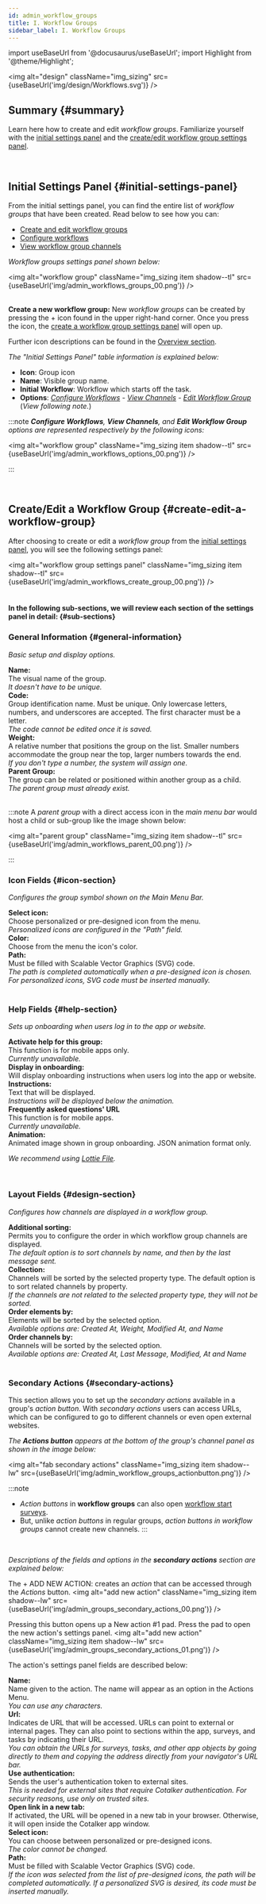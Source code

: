 ```yaml
---
id: admin_workflow_groups
title: I. Workflow Groups
sidebar_label: I. Workflow Groups
---
```

import useBaseUrl from '@docusaurus/useBaseUrl'; 
import Highlight from '@theme/Highlight';

<img alt="design" className="img_sizing" src={useBaseUrl('img/design/Workflows.svg')} />
<br/>

<div className="alert alert--secondary">

## Summary {#summary}
Learn here how to create and edit _workflow groups_. Familiarize yourself with the [initial settings panel](#initial-settings-panel) and the [create/edit workflow group settings panel](#create-edit-a-workflow-group).

</div>
<br/>


## Initial Settings Panel {#initial-settings-panel}
From the initial settings panel, you can find the entire list of _workflow groups_ that have been created. Read below to see how you can: 
- [Create and edit workflow groups](#create-edit-a-workflow-group)
- [Configure workflows](/docs/documentation/admin/workflows/admin_workflow_configure#workflows-settings-panel)
- [View workflow group channels](/docs/documentation/admin/admin_channels#edit--create-single-channel)

_Workflow groups settings panel shown below:_

<img alt="workflow group" className="img_sizing item shadow--tl" src={useBaseUrl('img/admin_workflows_groups_00.png')} />
<br/><br/>


**Create a new workflow group:** New _workflow groups_ can be created by pressing the <span class="badge badge--secondary">+</span> icon found in the upper right-hand corner. Once you press the icon, the [create a workflow group settings panel](#create-edit-a-workflow-group) will open up.


Further icon descriptions can be found in the [Overview section](/docs/documentation/admin/admin_overview).

_The "Initial Settings Panel" table information is explained below:_
- **Icon**: Group icon
- **Name**: Visible group name.
- **Initial Workflow**: Workflow which starts off the task.
- **Options**: [_Configure Workflows_](/docs/documentation/admin/workflows/admin_workflow_configure#workflows-settings-panel) - [_View Channels_](/docs/documentation/admin/admin_channels#edit--create-single-channel) - [_Edit Workflow Group_](#create-edit-a-workflow-group) (_View following note._)

:::note
  _**Configure Workflows**, **View Channels**, and **Edit Workflow Group** options are represented respectively by the following icons:_

<img alt="workflow group" className="img_sizing item shadow--tl" src={useBaseUrl('img/admin_workflows_options_00.png')} />
<br/>

:::

<br/>

## Create/Edit a Workflow Group {#create-edit-a-workflow-group}
After choosing to create or edit a _workflow group_ from the [initial settings panel](#initial-settings-panel), you will see the following settings panel:

<img alt="workflow group settings panel" className="img_sizing item shadow--tl" src={useBaseUrl('img/admin_workflows_create_group_00.png')} />
<br/><br/>


#### In the following sub-sections, we will review each section of the settings panel in detail: {#sub-sections}



### <span className="badge badge--secondary">General Information</span> {#general-information}
_Basic setup and display options._

<div className="container box">
<div className="row table-row-1">
<div className="col col--3"><b>Name:</b></div>
<div className="col col--5">The visual name of the group.</div>
<div className="col col--4"><em>It doesn't have to be unique.</em></div>
</div>
<div className="row table-row-2">
<div className="col col--3"><b>Code:</b></div>
<div className="col col--5">Group identification name. Must be unique. Only lowercase letters, numbers, and underscores are accepted. The first character must be a letter.</div>
<div className="col col--4"><em>The code cannot be edited once it is saved.</em></div>
</div>
<div className="row table-row-1">
<div className="col col--3"><b>Weight:</b></div>
<div className="col col--5">A relative number that positions the group on the list. Smaller numbers accommodate the group near the top, larger numbers towards the end.</div>
<div className="col col--4"><em>If you don't type a number, the system will assign one.</em></div>
</div>
<div className="row table-row-2">
<div className="col col--3"><b>Parent Group:</b></div>
<div className="col col--5">The group can be related or positioned within another group as a child.</div>
<div className="col col--4"><em>The parent group must already exist.</em></div>
</div>
</div>
<br/>

:::note
A _parent group_ with a direct access icon in the _main menu bar_ would host a child or sub-group like the image shown below:

<img alt="parent group" className="img_sizing item shadow--tl" src={useBaseUrl('img/admin_workflows_parent_00.png')} />
<br/>

:::

### <span className="badge badge--secondary">Icon Fields</span> {#icon-section}
_Configures the group symbol shown on the Main Menu Bar._

<div className="container box">
<div className="row table-row-1">
<div className="col col--3"><b>Select icon:</b></div>
<div className="col col--5">Choose personalized or pre-designed icon from the menu.</div>
<div className="col col--4"><em>Personalized icons are configured in the "Path" field.</em></div>
</div>
<div className="row table-row-2">
<div className="col col--3"><b>Color:</b></div>
<div className="col col--5">Choose from the menu the icon's color.</div>
<div className="col col--4"><em></em></div>
</div>
<div className="row table-row-1">
<div className="col col--3"><b>Path:</b></div>
<div className="col col--5">Must be filled with Scalable Vector Graphics (SVG) code.</div>
<div className="col col--4"><em>The path is completed automatically when a pre-designed icon is chosen. For personalized icons, SVG code must be inserted manually.</em></div>
</div>
</div>
<br/>

### <span className="badge badge--secondary">Help Fields</span> {#help-section}
_Sets up onboarding when users log in to the app or website._

<div className="container box">
<div className="row table-row-1">
<div className="col col--3"><b>Activate help for this group:</b></div>
<div className="col col--5">This function is for mobile apps only.</div>
<div className="col col--4"><em>Currently unavailable.</em></div>
</div>
<div className="row table-row-2">
<div className="col col--3"><b>Display in onboarding:</b></div>
<div className="col col--5">Will display onboarding instructions when users log into the app or website.</div>
<div className="col col--4"></div>
</div>
<div className="row table-row-1">
<div className="col col--3"><b>Instructions:</b></div>
<div className="col col--5">Text that will be displayed.</div>
<div className="col col--4"><em>Instructions will be displayed below the animation.</em></div>
</div>
<div className="row table-row-2">
<div className="col col--3"><b>Frequently asked questions' URL</b></div>
<div className="col col--5">This function is for mobile apps.</div>
<div className="col col--4"><em>Currently unavailable.</em></div>
</div>
<div className="row table-row-1">
<div className="col col--3"><b>Animation:</b></div>
<div className="col col--5">Animated image shown in group onboarding. JSON animation format only.</div>
<div className="col col--4"><em>

We recommend using [Lottie File](https://lottiefiles.com/).
</em></div>
</div>

</div>
<br/>

### <span className="badge badge--secondary">Layout Fields</span> {#design-section}
_Configures how channels are displayed in a workflow group._

<div className="container box">
<div className="row table-row-1">
<div className="col col--3"><b>Additional sorting:</b></div>
<div className="col col--5">Permits you to configure the order in which workflow group channels are displayed.</div>
<div className="col col--4"><em>The default option is to sort channels by name, and then by the last message sent.</em></div>
</div>
<div className="row table-row-2">
<div className="col col--3"><b>Collection:</b></div>
<div className="col col--5">Channels will be sorted by the selected property type. The default option is to sort related channels by property.</div>
<div className="col col--4"><em>If the channels are not related to the selected property type, they will not be sorted.</em></div>
</div>
<div className="row table-row-1">
<div className="col col--3"><b>Order elements by:</b></div>
<div className="col col--5">Elements will be sorted by the selected option.</div>
<div className="col col--4"><em>Available options are: Created At, Weight, Modified At, and Name</em></div>
</div>
<div className="row table-row-2">
<div className="col col--3"><b>Order channels by:</b></div>
<div className="col col--5">Channels will be sorted by the selected option.</div>
<div className="col col--4"><em>Available options are: Created At, Last Message, Modified, At and Name</em></div>
</div>

</div>
<br/>

<!-- DEPRECATED -->
<!-- ### <span className="badge badge--secondary">Channel Creation Fields</span> {#channel-creation-section}
The description of the _channel creation_ fields is as follows:

<div className="container box">
<div className="row table-row-1">
<div className="col col--3"><b>Allow channel creation:</b></div>
<div className="col col--5">Allows users to create channels in the group by pressing the "Actions" button.</div>
<div className="col col--4"><em>The "Actions" button is a green round button found at the bottom of the workflow groups channel panel.
</em></div>
</div>
<div className="row table-row-2">
<div className="col col--3"><b>Permissions:</b></div>
<div className="col col--5">Specific user permissions needed to create a channel in the group.</div>
<div className="col col--4"><em>Although the button may be visible, without the necessary permissions, users will not be allowed to create channels.</em></div>
</div>
</div>
<br/> -->

### <span className="badge badge--secondary">Secondary Actions</span> {#secondary-actions}

This section allows you to set up the _secondary actions_ available in a group's _action button_. With _secondary actions_ users can access URLs, which can be configured to go to different channels or even open external websites.

<div className="alert alert--secondary">

_The **Actions button** appears at the bottom of the group's channel panel as shown in the image below:_

<img alt="fab secondary actions" className="img_sizing item shadow--lw" src={useBaseUrl('img/admin_workflow_groups_actionbutton.png')} />
<br/>

:::note
- _Action buttons_ in **workflow groups** can also open [workflow start surveys](/docs/documentation/admin/workflows/admin_workflow_required_survey#required-survey-for-a-new-task).
- But, unlike _action buttons_ in regular groups, _action buttons in workflow groups_ cannot create new channels.
:::

</div>
<br/>

_Descriptions of the fields and options in the **secondary actions** section are explained below:_

The <span className="badge badge--secondary">+ ADD NEW ACTION</span>: creates an _action_ that can be accessed through the _Actions_ button.
<img alt="add new action" className="img_sizing item shadow--lw" src={useBaseUrl('img/admin_groups_secondary_actions_00.png')} />
<br/>

Pressing this button opens up a <span className="badge badge--secondary">New action #1</span> pad. Press the pad to open the new action's settings panel.
<img alt="add new action" className="img_sizing item shadow--lw" src={useBaseUrl('img/admin_groups_secondary_actions_01.png')} />
<br/>

The action's settings panel fields are described below:

<div className="container box">
<div className="row table-row-1">
<div className="col col--3"><b>Name:</b></div>
<div className="col col--5">Name given to the action. The name will appear as an option in the Actions Menu.</div>
<div className="col col--4"><em>You can use any characters.</em></div>
</div>
<div className="row table-row-2">
<div className="col col--3"><b>Url:</b></div>
<div className="col col--5">Indicates de URL that will be accessed. URLs can point to external or internal pages. They can also point to sections within the app, surveys, and tasks by indicating their URL.</div>
<div className="col col--4"><em>You can obtain the URLs for surveys, tasks, and other app objects by going directly to them and copying the address directly from your navigator's URL bar.</em></div>
</div>
<div className="row table-row-1">
<div className="col col--3"><b>Use authentication:</b></div>
<div className="col col--5">Sends the user's authentication token to external sites.</div>
<div className="col col--4"><em>This is needed for external sites that require Cotalker authentication. For security reasons, use only on trusted sites.</em></div>
</div>
<div className="row table-row-2">
<div className="col col--3"><b>Open link in a new tab:</b></div>
<div className="col col--5">If activated, the URL will be opened in a new tab in your browser. Otherwise, it will open inside the Cotalker app window.</div>
<div className="col col--4"><em></em></div>
</div>
<div className="row table-row-1">
<div className="col col--3"><b>Select icon:</b></div>
<div className="col col--5">You can choose between personalized or pre-designed icons.</div>
<div className="col col--4"><em>The color cannot be changed.</em></div>
</div>
<div className="row table-row-2">
<div className="col col--3"><b>Path:</b></div>
<div className="col col--5">Must be filled with Scalable Vector Graphics (SVG) code.</div>
<div className="col col--4"><em>If the icon was selected from the list of pre-designed icons, the path will be completed automatically. If a personalized SVG is desired, its code must be inserted manually.</em></div>
</div>

</div>
<br/>

